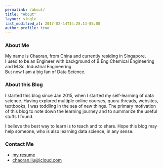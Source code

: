 ```yaml
---
permalink: /about/
title: "About"
layout: single
last_modified_at: 2017-02-14T14:28:13-05:00
author_profile: true
---
```


### About Me

My name is Chaoran, from China and currently residing in Singapore.   
I used to be an Engineer with background of B.Eng Chemical Engineering and M.Sc. Industrial Engineering.    
But now I am a big fan of Data Science.


### About this Blog

I started this blog since Jan 2015, when I started my self-learning of data science. Having explored multiple online courses, quora threads, websites, textbooks, I was toddling in the sea of new things. The primary motivation of this blog to note down the learning journey and to summarize the useful stuffs I found.

I believe the best way to learn is to teach and to share. Hope this blog may help someone, who is also learning data science,  in any sense.

### Contact Me

* [my resume](https://github.com/6chaoran/data-story/blob/master/resume.md)
* [chaoran.liu@icloud.com](mailto:chaoran.liu@icloud.com)


